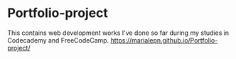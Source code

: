 # Portfolio-project

This contains web development works I've done so far during my studies in Codecademy and FreeCodeCamp.
https://marialepn.github.io/Portfolio-project/

